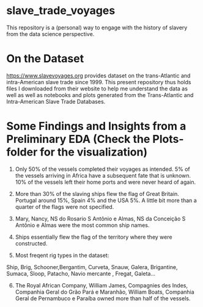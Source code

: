 # slave_trade_voyages
This repository is a (personal) way to engage with the history of slavery from the data science perspective.


# On the Dataset
https://www.slavevoyages.org provides dataset on the trans-Atlantic and intra-American slave trade since 1999.
This present repository thus holds files I downloaded from their website to help me understand the data as well
as well as notebooks and plots generated from the Trans-Atlantic and Intra-American Slave Trade Databases. 

 
# Some Findings and Insights from a Preliminary EDA (Check the Plots-folder for the visualization)

1. Only 50% of the vessels completed their voyages as intended. 5% of the vessels arriving in Africa have a 
subsequent fate that is unknown. 10% of the vessels left their home ports and were never heard of again. 

2. More than 30% of the slaving ships flew the flag of Great Britain. Portugal around 15%, Spain 4% and the USA
5%. A little bit more than a quarter of the flags were not specified.

3. Mary, Nancy, NS do Rosario S Antônio e Almas, NS da Conceição S Antônio e Almas were the most common ship 
names. 

4. Ships essentially flew the flag of the territory where they were constructed. 


5. Most freqent rig types in the dataset:

Ship, Brig, Schooner,Bergantim, Curveta, Snauw, Galera, Brigantine, Sumaca, Sloop, Patacho, Navio mercante  , Fregat, Galeta...            



6. The Royal African Company, William James, Compagnies des Indes,  Companhia Geral do Grão Pará e Maranhão,
William Boats, Companhia Geral de Pernambuco e Paraíba owned more than half of the vessels.


